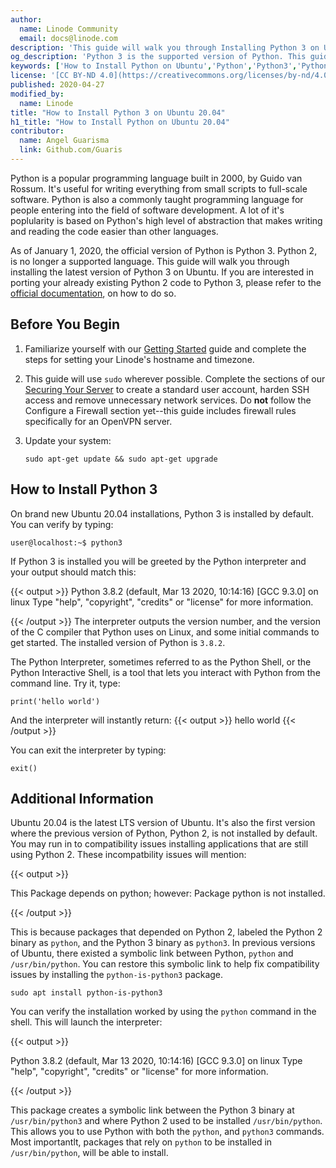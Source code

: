 ```yaml
---
author:
  name: Linode Community
  email: docs@linode.com
description: 'This guide will walk you through Installing Python 3 on Ubuntu 20.04. Python 3 is the latest supported version of Python. On Ubuntu 20.04, Python 2 is no longer installed. This guide will also cover compatibility issues you may experience porting programs to Python 3 on Ubuntu 20.04'
og_description: 'Python 3 is the supported version of Python. This guide will show you how to verify the Python 3 installation on Ubuntu 20.0.'
keywords: ['How to Install Python on Ubuntu','Python','Python3','Python 2 end of life']
license: '[CC BY-ND 4.0](https://creativecommons.org/licenses/by-nd/4.0)'
published: 2020-04-27
modified_by:
  name: Linode
title: "How to Install Python 3 on Ubuntu 20.04"
h1_title: "How to Install Python on Ubuntu 20.04"
contributor:
  name: Angel Guarisma
  link: Github.com/Guaris
---
```


Python is a popular programming language built in 2000, by Guido van Rossum. It's useful for writing everything from small scripts to full-scale software. Python is also a commonly taught programming language for people entering into the field of software development. A lot of it's poplularity is based on Python's high level of abstraction that makes writing and reading the code easier than other languages.

As of January 1, 2020, the official version of Python is Python 3. Python 2, is no longer a supported language. This guide will walk you through installing the latest version of Python 3 on Ubuntu. If you are interested in porting your already existing Python 2 code to Python 3, please refer to the [official documentation](https://docs.python.org/3/howto/pyporting.html), on how to do so.

## Before You Begin

1.  Familiarize yourself with our [Getting Started](/docs/getting-started/) guide and complete the steps for setting your Linode's hostname and timezone.

2.  This guide will use `sudo` wherever possible. Complete the sections of our [Securing Your Server](/docs/security/securing-your-server/) to create a standard user account, harden SSH access and remove unnecessary network services. Do **not** follow the Configure a Firewall section yet--this guide includes firewall rules specifically for an OpenVPN server.

3.  Update your system:

        sudo apt-get update && sudo apt-get upgrade

## How to Install Python 3

On brand new Ubuntu 20.04 installations, Python 3 is installed by default. You can verify by typing:

    user@localhost:~$ python3

If Python 3 is installed you will be greeted by the Python interpreter and your output should match this:

{{< output >}}
Python 3.8.2 (default, Mar 13 2020, 10:14:16)
[GCC 9.3.0] on linux
Type "help", "copyright", "credits" or "license" for more information.
>>>
{{< /output >}}
The interpreter outputs the version number, and the version of the C compiler that Python uses on Linux, and some initial commands to get started. The installed version of Python is `3.8.2`.

The Python Interpreter, sometimes referred to as the Python Shell, or the Python Interactive Shell, is a tool that lets you interact with Python from the command line. Try it, type:

    print('hello world')

And the interpreter will instantly return:
{{< output >}}
hello world
{{< /output >}}

You can exit the interpreter by typing:

    exit()

## Additional Information

Ubuntu 20.04 is the latest LTS version of Ubuntu. It's also the first version where the previous version of Python, Python 2, is not installed by default. You may run in to compatibility issues installing applications that are still using Python 2. These incompatbility issues will mention:

{{< output >}}

This Package depends on python; however:
  Package python is not installed.

{{< /output >}}

This is because packages that depended on Python 2, labeled the Python 2 binary as `python`, and the Python 3 binary as `python3`. In previous versions of Ubuntu, there existed a symbolic link between Python, `python` and `/usr/bin/python`. You can restore this symbolic link to help fix compatibility issues by installing the `python-is-python3` package.

    sudo apt install python-is-python3

You can verify the installation worked by using the `python` command in the shell. This will launch the interpreter:

{{< output >}}

Python 3.8.2 (default, Mar 13 2020, 10:14:16)
[GCC 9.3.0] on linux
Type "help", "copyright", "credits" or "license" for more information.
>>>

{{< /output >}}

This package creates a symbolic link between the Python 3 binary at `/usr/bin/python3` and where Python 2 used to be installed `/usr/bin/python`. This allows you to use Python with both the `python`, and `python3` commands. Most importantlt, packages that rely on `python` to be installed in `/usr/bin/python`, will be able to install.
